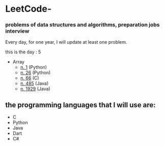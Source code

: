 # LeetCode-
### problems of data structures and algorithms, preparation jobs interview
Every day, for one year, I will update at least one problem.

this is the day : 5
- Array
   - [n. 1](https://github.com/Sif247/LeetCode/tree/main/1%20Two%20Sum) (Python)
   - [n. 26](https://github.com/Sif247/LeetCode/tree/main/26%20Remove%20Duplicates%20from%20Sorted%20Array) (Python)
   - [n. 66](https://github.com/Sif247/LeetCode/tree/main/66%20Plus%20One) (C)
   - [n. 485](https://github.com/Sif247/LeetCode/tree/main/485%20Max%20Consecutive%20Ones) (Java)
   - [n. 1929](https://github.com/Sif247/LeetCode/tree/main/1929.Concatenation%20of%20Array) (Java)
  
   



## the programming languages that I will use are:

- C
- Python
- Java
- Dart
- C#
  


